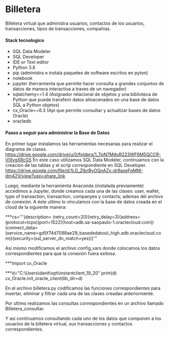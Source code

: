 # Billetera
Billetera virtual que administra usuarios, contactos de los usuarios, transacciones, tipos de transacciones, compañias.

#### Stack tecnologico 
* SQL Data Modeler
* SQL Developer
* IDE or Text editor 
* Python 3.8
* pip (administra e instala paquetes de software escritos en pyton)
* notebook
* jupyter (herramienta que permite hacer consulta a grandes conjuntos de datos de manera interactiva a traves de un navegador)
* sqlalchemy==1.4 (Asignador relacional de objetos y una biblioteca de Python que puede transferir datos almacenados en una base de datos SQL a Python objetos)
* cx_Oracle==8.3 (Api que permite consultar y actualizar bases de datos Oracle)
* oracledb

#### Pasos a seguir para administrar la Base de Datos 
En primer lugar instalamos las herramientas necesarias para realizar el diagrama de clases. 
https://drive.google.com/drive/u/0/folders/1_TpN7M4oR223WF6M5QCCR-V0lvgXRcG5
En este caso utilizamos SQL Data Modeler, continuamos con la creacion de las tablas y el scrip correspondiente en SQL Developer. 
https://drive.google.com/file/d/1LG_ZIbrByOQnAZx-dr9aseFqMM-dm42V/view?usp=share_link

Luego, mediante la herramienta Anaconda (instalada previamente) accedimos a Jupyter, donde creamos cada una de las clases: user, wallet, type of transaction, transaction, companyes y contacts; ademas del archivo de conexión.
A éste ultimo lo vinculamos con la base de datos creada en el cloud de la siguiente manera:

***cs='''(description= (retry_count=20)(retry_delay=3)(address=(protocol=tcps)(port=1522)(host=adb.sa-saopaulo-1.oraclecloud.com))(connect_data=(service_name=gd5f74d7098ae29_basededatosii_high.adb.oraclecloud.com))(security=(ssl_server_dn_match=yes)))'''


Así mismo modificamos el archivo config_vars donde colocamos los datos correspondientes para que la conexión fuera exitosa. 


***import cx_Oracle

***d="C:\\Users\\danit\\opt\\instantclient_19_20"
print(d)
cx_Oracle.init_oracle_client(lib_dir=d)


En el archivo billetera.py codificamos las funciones correspondientes para insertar, eliminar y filtrar cada una de las clases creadas anteriormente. 

Por ultimo realizamos las consultas correspondientes en un archivo llamado Billetera_consultar. 

Y asi continuamos consultando cada uno de los datos que componen a los usuarios de la billetera virtual, sus transacciones y contactos correspondientes.

